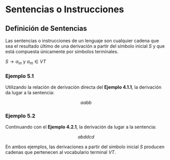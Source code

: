 # Sentencias o Instrucciones

## Definición de Sentencias
Las sentencias o instrucciones de un lenguaje son cualquier cadena que sea el resultado último de una derivación a partir del símbolo inicial $S$ y que está compuesta únicamente por símbolos terminales.

$S → α_m$ y $α_m ∈ VT$
### Ejemplo 5.1
Utilizando la relación de derivación directa del **Ejemplo 4.1.1**, la derivación da lugar a la sentencia:

$$aabb$$

### Ejemplo 5.2
Continuando con el **Ejemplo 4.2.1**, la derivación da lugar a la sentencia:

$$abddcd$$

En ambos ejemplos, las derivaciones a partir del símbolo inicial $S$ producen cadenas que pertenecen al vocabulario terminal $VT$.
